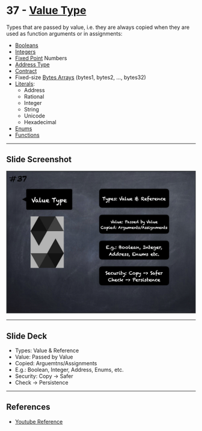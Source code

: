 # 37 - [Value Type](Value%20Type.md)
Types that are passed by value, i.e. they are always copied when they are used as function arguments or in assignments: 
- [Booleans](Boolean.md)
- [Integers](Integers.md)
- [Fixed Point](Fixed%20Point.md) Numbers
- [Address Type](Address%20Type.md)
- [Contract](Contract.md)
- Fixed-size [Bytes Arrays](Bytes%20Arrays.md) (bytes1, bytes2, …, bytes32)
- [Literals](Literals.md):
	- Address
	- Rational
	- Integer
	- String
	- Unicode
	- Hexadecimal
- [Enums](Enums.md)
- [Functions](Functions.md)

___
## Slide Screenshot
![037.png](../../images/2.%20Solidity%20101/037.png)
___
## Slide Deck
- Types: Value & Reference
- Value: Passed by Value
- Copied: Arguemtns/Assignments
- E.g.: Boolean, Integer, Address, Enums, etc.
- Security: Copy -> Safer
- Check -> Persistence
___
## References
- [Youtube Reference](https://youtu.be/TCl1IcGl_3I?t=1535)


